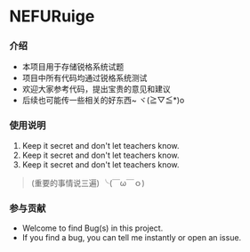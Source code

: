 # NEFURuige

### 介绍

+ 本项目用于存储锐格系统试题
+ 项目中所有代码均通过锐格系统测试
+ 欢迎大家参考代码，提出宝贵的意见和建议
+ 后续也可能传一些相关的好东西~ ヾ(≧▽≦*)o
### 使用说明

1.  Keep it secret and don't let teachers know.
2.  Keep it secret and don't let teachers know.
3.  Keep it secret and don't let teachers know.
> (重要的事情说三遍) ╰(￣ω￣ｏ)

### 参与贡献

+ Welcome to find Bug(s) in this project.
+ If you find a bug, you can tell me instantly or open an issue.